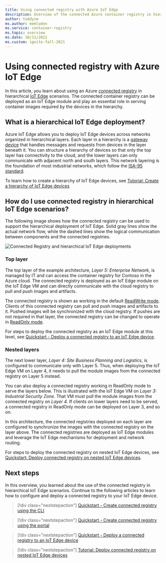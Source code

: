 ```yaml
---
title: Using connected registry with Azure IoT Edge
description: Overview of the connected Azure container registry in hierarchical IoT Edge scenarios
author: toddysm
ms.author: memladen
ms.service: container-registry
ms.topic: overview
ms.date: 10/11/2022
ms.custom: ignite-fall-2021
---
```


# Using connected registry with Azure IoT Edge

In this article, you learn about using an Azure [connected registry](intro-connected-registry.md) in hierarchical [IoT Edge](../iot-edge/about-iot-edge.md) scenarios. The connected container registry can be deployed as an IoT Edge module and play an essential role in serving container images required by the devices in the hierarchy.

## What is a hierarchical IoT Edge deployment?

Azure IoT Edge allows you to deploy IoT Edge devices across networks organized in hierarchical layers. Each layer in a hierarchy is a [gateway device](../iot-edge/iot-edge-as-gateway.md) that handles messages and requests from devices in the layer beneath it. You can structure a hierarchy of devices so that only the top layer has connectivity to the cloud, and the lower layers can only communicate with adjacent north and south layers. This network layering is the foundation of most industrial networks, which follow the [ISA-95 standard](https://en.wikipedia.org/wiki/ANSI/ISA-95).

To learn how to create a hierarchy of IoT Edge devices, see [Tutorial: Create a hierarchy of IoT Edge devices][tutorial-nested-iot-edge]

## How do I use connected registry in hierarchical IoT Edge scenarios?

The following image shows how the connected registry can be used to support the hierarchical deployment of IoT Edge. Solid gray lines show the actual network flow, while the dashed lines show the logical communication between components and the connected registries.

![Connected Registry and hierarchical IoT Edge deployments](media/overview-connected-registry-and-iot-edge/connected-registry-iot-edge-overview.svg)

### Top layer

The top layer of the example architecture, *Layer 5: Enterprise Network*, is managed by IT and can access the container registry for Contoso in the Azure cloud. The connected registry is deployed as an IoT Edge module on the IoT Edge VM and can directly communicate with the cloud registry to pull and push images and artifacts. 

The connected registry is shown as working in the default [ReadWrite mode](intro-connected-registry.md#modes). Clients of this connected registry can pull and push images and artifacts to it. Pushed images will be synchronized with the cloud registry. If pushes are not required in that layer, the connected registry can be changed to operate in [ReadOnly mode](intro-connected-registry.md#modes).

For steps to deploy the connected registry as an IoT Edge module at this level, see [Quickstart - Deploy a connected registry to an IoT Edge device][quickstart-deploy-connected-registry-iot-edge-cli].

### Nested layers

The next lower layer, *Layer 4: Site Business Planning and Logistics*, is configured to communicate only with Layer 5. Thus, when deploying the IoT Edge VM on Layer 4, it needs to pull the module images from the connected registry on Layer 5 instead. 

You can also deploy a connected registry working in ReadOnly mode to serve the layers below. This is illustrated with the IoT Edge VM on *Layer 3: Industrial Security Zone*. That VM must pull the module images from the connected registry on *Layer 4*. If clients on lower layers need to be served, a connected registry in ReadOnly mode can be deployed on Layer 3, and so on.

In this architecture, the connected registries deployed on each layer are configured to synchronize the images with the connected registry on the layer above. The connected registries are deployed as IoT Edge modules and leverage the IoT Edge mechanisms for deployment and network routing.

For steps to deploy the connected registry on nested IoT Edge devices, see [Quickstart: Deploy connected registry on nested IoT Edge devices][tutorial-deploy-connected-registry-nested-iot-edge-cli].

## Next steps

In this overview, you learned about the use of the connected registry in hierarchical IoT Edge scenarios. Continue to the following articles to learn how to configure and deploy a connected registry to your IoT Edge device.

> [!div class="nextstepaction"]
> [Quickstart - Create connected registry using the CLI][quickstart-connected-registry-cli]

> [!div class="nextstepaction"]
> [Quickstart - Create connected registry using the portal][quickstart-connected-registry-portal]

> [!div class="nextstepaction"]
> [Quickstart - Deploy a connected registry to an IoT Edge device][quickstart-deploy-connected-registry-iot-edge-cli]

> [!div class="nextstepaction"]
> [Tutorial: Deploy connected registry on nested IoT Edge devices][tutorial-deploy-connected-registry-nested-iot-edge-cli]

<!-- LINKS - internal -->
[quickstart-connected-registry-cli]:quickstart-connected-registry-cli.md
[quickstart-connected-registry-portal]:quickstart-connected-registry-portal.md
[quickstart-deploy-connected-registry-iot-edge-cli]:quickstart-deploy-connected-registry-iot-edge-cli.md
[tutorial-nested-iot-edge]:../iot-edge/tutorial-nested-iot-edge.md
[tutorial-deploy-connected-registry-nested-iot-edge-cli]: tutorial-deploy-connected-registry-nested-iot-edge-cli.md
